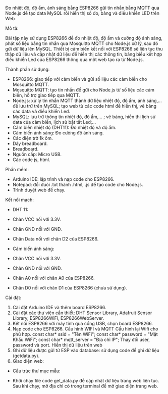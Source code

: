 ﻿Đo nhiệt độ, độ ẩm, ánh sáng bằng ESP8266 gửi tin nhắn bằng MQTT qua Node.js để tạo data MySQL rồi hiển thị số đo, bảng và điều khiển LED trên Web 

Mô tả:

Bài tập này sử dụng ESP8266 để đo nhiệt độ, độ ẩm và cường độ ánh sáng, phát số liệu bằng tin nhắn qua Mosquitto MQTT cho Node.js xử lý, sau đó gửi dữ liệu lên MySQL. 
Thiết bị cảm biến kết nối với ESP8266 sẽ liên tục thu thập dữ liệu và cập nhật dữ liệu để hiển thị các thông tin, bảng biểu kết hợp điều khiển Led của ESP8266 thông qua một web tạo ra từ Node.js.

Thành phần sử dụng:

* ESP8266: giao tiếp với cảm biến và gửi số liệu các cảm biến cho Mosquitto MQTT.
* Mosquitto MQTT: tạo tin nhắn để gửi cho Node.js từ số liệu các cảm biến, hỗ trợ giao tiếp qua MQTT.
* Node.js: xử lý tin nhắn MQTT thành dữ liệu nhiệt độ, độ ẩm, ánh sáng,... để lưu trữ trên MySQL; tạo web từ các code html để hiển thị, vẽ bảng các data và điều khiển Led.
* MySQL: lưu trữ thông tin nhiệt độ, độ ẩm,... ; vẽ bảng, hiển thị lịch sử data của cảm biến, lịch sử bật tắt Led;...
* Cảm biến nhiệt độ (DHT11): Đo nhiệt độ và độ ẩm.
* Cảm biến ánh sáng: Đo cường độ ánh sáng.
* Các điện trở 1k ôm.
* Dây breadboard.
* Breadboard.
* Nguồn cấp: Micro USB.
* Các code js, html.
  
Phần mềm:
* Arduino IDE: lập trình và nạp code cho ESP8266.
* Notepad: đổi đuôi .txt thành .html, .js để tạo code cho Node.js.
* Trình duyệt web để chạy.

Kết nối mạch:
* DHT 11:
* Chân VCC nối với 3.3V.
* Chân GND nối với GND.
* Chân Data nối với chân D2 của ESP8266.
  
* Cảm biến ánh sáng:
* Chân VCC nối với 3.3V.
* Chân GND nối với GND.
* Chân A0 nối với chân A0 của ESP8266.
* Chân D0 nối với chân D1 của ESP8266 (chưa sử dụng).

Cài đặt:
1. Cài đặt Arduino IDE và thêm board ESP8266.
2. Cài đặt các thư viện cần thiết: DHT Sensor Library, Adafruit Sensor Library, ESP8266WiFi, ESP8266WebServer.
3. Kết nối ESP8266 với máy tính qua cổng USB, chọn board ESP8266.
4. Nạp code cho ESP8266.
Cấu hình WIFI và MQTT
        Cấu hình lại Wifi cho phù hợp.
                const char* ssid = "Tên WiFi";
				const char* password = "Mật Khẩu WiFi";
				const char* mqtt_server = "Địa chỉ IP";
        Thay đổi user, password và port.
Hiển thị dữ liệu trên web
1. Ghi dữ liệu được gửi từ ESP vào database: sử dụng code để ghi dữ liệu (getdata.py).
2. Giao diện web:
* Cấu trúc thư mục mẫu:

* Khởi chạy file code get_data.py để cập nhật dữ liệu trang web liên tục. Sau khi chạy, mở địa chỉ có trong terminal để mở giao diện trang web.
